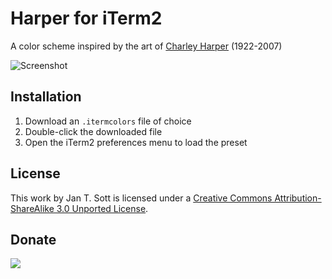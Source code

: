 # Harper for iTerm2

A color scheme inspired by the art of [Charley Harper][1] (1922-2007)

![Screenshot][2]

## Installation

1. Download an `.itermcolors` file of choice
2. Double-click the downloaded file
3. Open the iTerm2 preferences menu to load the preset

## License

This work by Jan T. Sott is licensed under a [Creative Commons Attribution-ShareAlike 3.0 Unported License][3].

## Donate

[<img src="https://raw.github.com/balupton/flattr-buttons/master/badge-89x18.gif" />][4]

[1]: http://en.wikipedia.org/wiki/Charley_Harper
[2]: https://raw.github.com/idleberg/Harper-Harper/master/images/screenshot.png
[3]: http://creativecommons.org/licenses/by-sa/3.0/deed.en_US
[4]: https://flattr.com/submit/auto?user_id=idleberg&url=https://github.com/idleberg/Harper-iTerm2/&title=Harper%20Color%20Scheme&category=software